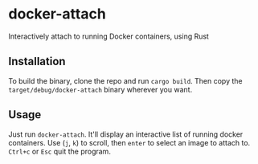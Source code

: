 # docker-attach
Interactively attach to running Docker containers, using Rust

## Installation
To build the binary, clone the repo and run `cargo build`. Then copy the `target/debug/docker-attach`
binary wherever you want.

## Usage
Just run `docker-attach`. It'll display an interactive list of running docker containers.
Use (`j`, `k`) to scroll, then `enter` to select an image to attach to. `Ctrl+c` or `Esc` quit the program.
